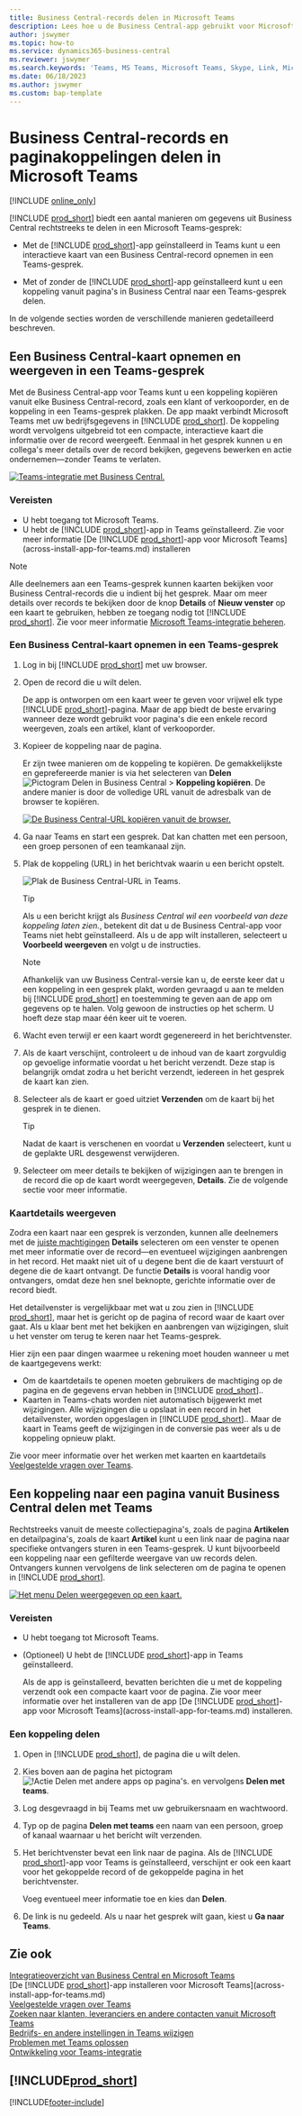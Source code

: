 ```yaml
---
title: Business Central-records delen in Microsoft Teams
description: Lees hoe u de Business Central-app gebruikt voor Microsoft Teams.
author: jswymer
ms.topic: how-to
ms.service: dynamics365-business-central
ms.reviewer: jswymer
ms.search.keywords: 'Teams, MS Teams, Microsoft Teams, Skype, Link, Microsoft 365, collaborate, collaboration, teamwork, share records'
ms.date: 06/18/2023
ms.author: jswymer
ms.custom: bap-template
---
```


# <a name="sharing-business-central-records-and-page-links-in-microsoft-teams"></a>Business Central-records en paginakoppelingen delen in Microsoft Teams

[!INCLUDE [online_only](includes/online_only.md)]

[!INCLUDE [prod_short](includes/prod_short.md)] biedt een aantal manieren om gegevens uit Business Central rechtstreeks te delen in een Microsoft Teams-gesprek:

<!-- 
## <a name="overview"></a>Overview
In this article, you'll learn how to use the app to share [!INCLUDE [prod_short](includes/prod_short.md)] records, like a customer, sales order, or invoice, with coworkers in a Teams conversation.
The [!INCLUDE [prod_short](includes/prod_short.md)] app lets you:
[!INCLUDE [prod_short](includes/prod_short.md)] offers an app that connects Microsoft Teams to your business data in [!INCLUDE [prod_short](includes/prod_short.md)], so you can quickly share details across team members and respond faster to inquiries. In this article, you'll learn how to use the app to share [!INCLUDE [prod_short](includes/prod_short.md)] records, like a customer, sales order, or invoice, with coworkers in a Teams conversation.

-->
- Met de [!INCLUDE [prod_short](includes/prod_short.md)]-app geïnstalleerd in Teams kunt u een interactieve kaart van een Business Central-record opnemen in een Teams-gesprek.

<!--   Copy a link from any Business Central record, like a customer or sales order, then paste the link into a Teams conversation. The app connects Microsoft Teams to your business data in [!INCLUDE [prod_short](includes/prod_short.md)]. It then expands the link into a compact, interactive card that displays information about the record. Once in the conversation, you and coworkers can view more details about the record, edit data, and take action&mdash;without leaving Teams.

  [![Teams integration with Business Central.](media/teams-intro-v3.png)](media/teams-intro-v3.png#lightbox)-->

- Met of zonder de [!INCLUDE [prod_short](includes/prod_short.md)]-app geïnstalleerd kunt u een koppeling vanuit pagina's in Business Central naar een Teams-gesprek delen.

  <!-- ![!The Share menu displayed on a card.](media/teams-share-link.png "The Share menu displayed on a card.")-->

In de volgende secties worden de verschillende manieren gedetailleerd beschreven.

## <a name="include-and-view-a-business-central-card-in-a-teams-conversation"></a>Een Business Central-kaart opnemen en weergeven in een Teams-gesprek

Met de Business Central-app voor Teams kunt u een koppeling kopiëren vanuit elke Business Central-record, zoals een klant of verkooporder, en de koppeling in een Teams-gesprek plakken. De app maakt verbindt Microsoft Teams met uw bedrijfsgegevens in [!INCLUDE [prod_short](includes/prod_short.md)]\. De koppeling wordt vervolgens uitgebreid tot een compacte, interactieve kaart die informatie over de record weergeeft. Eenmaal in het gesprek kunnen u en collega's meer details over de record bekijken, gegevens bewerken en actie ondernemen&mdash;zonder Teams te verlaten.

[![Teams-integratie met Business Central.](media/teams-intro-vBC20.png)](media/teams-intro-vBC20.png#lightbox)

### <a name="prerequisites"></a>Vereisten

- U hebt toegang tot Microsoft Teams.
- U hebt de [!INCLUDE [prod_short](includes/prod_short.md)]-app in Teams geïnstalleerd. Zie voor meer informatie [De [!INCLUDE [prod_short](includes/prod_short.md)]-app voor Microsoft Teams](across-install-app-for-teams.md) installeren

> [!NOTE]
> Alle deelnemers aan een Teams-gesprek kunnen kaarten bekijken voor Business Central-records die u indient bij het gesprek. Maar om meer details over records te bekijken door de knop **Details** of **Nieuw venster** op een kaart te gebruiken, hebben ze toegang nodig tot [!INCLUDE [prod_short](includes/prod_short.md)]. Zie voor meer informatie [Microsoft Teams-integratie beheren](admin-teams-integration.md#minimum-requirements-1).

### <a name="include-a-business-central-card-in-a-teams-conversation"></a>Een Business Central-kaart opnemen in een Teams-gesprek

1. Log in bij [!INCLUDE [prod_short](includes/prod_short.md)] met uw browser.
2. Open de record die u wilt delen.

    De app is ontworpen om een kaart weer te geven voor vrijwel elk type [!INCLUDE [prod_short](includes/prod_short.md)]-pagina. Maar de app biedt de beste ervaring wanneer deze wordt gebruikt voor pagina's die een enkele record weergeven, zoals een artikel, klant of verkooporder.
3. Kopieer de koppeling naar de pagina.

    Er zijn twee manieren om de koppeling te kopiëren. De gemakkelijkste en geprefereerde manier is via het selecteren van **Delen** ![Pictogram Delen in Business Central](media/share-icon.png) > **Koppeling kopiëren**. De andere manier is door de volledige URL vanuit de adresbalk van de browser te kopiëren.

    [![De Business Central-URL kopiëren vanuit de browser.](media/teams-copy-link.png)](media/teams-copy-link.png#lightbox)
4. Ga naar Teams en start een gesprek. Dat kan chatten met een persoon, een groep personen of een teamkanaal zijn.
5. Plak de koppeling (URL) in het berichtvak waarin u een bericht opstelt.

    ![Plak de Business Central-URL in Teams.](media/teams-paste-url-v2.png)

    > [!TIP]
    > Als u een bericht krijgt als *Business Central wil een voorbeeld van deze koppeling laten zien.*, betekent dit dat u de Business Central-app voor Teams niet hebt geïnstalleerd. Als u de app wilt installeren, selecteert u **Voorbeeld weergeven** en volgt u de instructies.

    > [!NOTE]
    > Afhankelijk van uw Business Central-versie kan u, de eerste keer dat u een koppeling in een gesprek plakt, worden gevraagd u aan te melden bij [!INCLUDE [prod_short](includes/prod_short.md)] en toestemming te geven aan de app om gegevens op te halen. Volg gewoon de instructies op het scherm. U hoeft deze stap maar één keer uit te voeren.
6. Wacht even terwijl er een kaart wordt gegenereerd in het berichtvenster.
7. Als de kaart verschijnt, controleert u de inhoud van de kaart zorgvuldig op gevoelige informatie voordat u het bericht verzendt. Deze stap is belangrijk omdat zodra u het bericht verzendt, iedereen in het gesprek de kaart kan zien.
8. Selecteer als de kaart er goed uitziet **Verzenden** om de kaart bij het gesprek in te dienen.

    > [!TIP]
    > Nadat de kaart is verschenen en voordat u **Verzenden** selecteert, kunt u de geplakte URL desgewenst verwijderen.
9. Selecteer om meer details te bekijken of wijzigingen aan te brengen in de record die op de kaart wordt weergegeven, **Details**. Zie de volgende sectie voor meer informatie.

### <a name="view-card-details"></a>Kaartdetails weergeven

Zodra een kaart naar een gesprek is verzonden, kunnen alle deelnemers met de [juiste machtigingen](admin-teams-integration.md#permissions) **Details** selecteren om een venster te openen met meer informatie over de record&mdash;en eventueel wijzigingen aanbrengen in het record. Het maakt niet uit of u degene bent die de kaart verstuurt of degene die de kaart ontvangt. De functie **Details** is vooral handig voor ontvangers, omdat deze hen snel beknopte, gerichte informatie over de record biedt.

Het detailvenster is vergelijkbaar met wat u zou zien in [!INCLUDE [prod_short](includes/prod_short.md)], maar het is gericht op de pagina of record waar de kaart over gaat. Als u klaar bent met het bekijken en aanbrengen van wijzigingen, sluit u het venster om terug te keren naar het Teams-gesprek.

Hier zijn een paar dingen waarmee u rekening moet houden wanneer u met de kaartgegevens werkt:

- Om de kaartdetails te openen moeten gebruikers de machtiging op de pagina en de gegevens ervan hebben in [!INCLUDE [prod_short](includes/prod_short.md)]\..
- Kaarten in Teams-chats worden niet automatisch bijgewerkt met wijzigingen. Alle wijzigingen die u opslaat in een record in het detailvenster, worden opgeslagen in [!INCLUDE [prod_short](includes/prod_short.md)]\.. Maar de kaart in Teams geeft de wijzigingen in de conversie pas weer als u de koppeling opnieuw plakt.

Zie voor meer informatie over het werken met kaarten en kaartdetails [Veelgestelde vragen over Teams](teams-faq.md).

## <a name="share-a-link-to-page-from-business-central-to-teams"></a><a name="share-link"></a>Een koppeling naar een pagina vanuit Business Central delen met Teams

Rechtstreeks vanuit de meeste collectiepagina's, zoals de pagina **Artikelen** en detailpagina's, zoals de kaart **Artikel** kunt u een link naar de pagina naar specifieke ontvangers sturen in een Teams-gesprek. U kunt bijvoorbeeld een koppeling naar een gefilterde weergave van uw records delen. Ontvangers kunnen vervolgens de link selecteren om de pagina te openen in [!INCLUDE [prod_short](includes/prod_short.md)]\.

[![Het menu Delen weergegeven op een kaart.](media/teams-share-link-v2.png "Het menu Delen weergegeven op een kaart.")](media/teams-share-link-v2.png#lightbox)

### <a name="prerequisites-1"></a>Vereisten

- U hebt toegang tot Microsoft Teams.
- (Optioneel) U hebt de [!INCLUDE [prod_short](includes/prod_short.md)]-app in Teams geïnstalleerd. 

  Als de app is geïnstalleerd, bevatten berichten die u met de koppeling verzendt ook een compacte kaart voor de pagina. Zie voor meer informatie over het installeren van de app [De [!INCLUDE [prod_short](includes/prod_short.md)]-app voor Microsoft Teams](across-install-app-for-teams.md) installeren.

### <a name="share-a-link"></a>Een koppeling delen

1. Open in [!INCLUDE [prod_short](includes/prod_short.md)]\, de pagina die u wilt delen.
2. Kies boven aan de pagina het pictogram ![!Actie Delen met andere apps op pagina's.](media/share-icon.png) en vervolgens **Delen met teams**.
3. Log desgevraagd in bij Teams met uw gebruikersnaam en wachtwoord.
4. Typ op de pagina **Delen met teams** een naam van een persoon, groep of kanaal waarnaar u het bericht wilt verzenden.
5. Het berichtvenster bevat een link naar de pagina. Als de [!INCLUDE [prod_short](includes/prod_short.md)]-app voor Teams is geïnstalleerd, verschijnt er ook een kaart voor het gekoppelde record of de gekoppelde pagina in het berichtvenster.

   Voeg eventueel meer informatie toe en kies dan **Delen**.
6. De link is nu gedeeld. Als u naar het gesprek wilt gaan, kiest u **Ga naar Teams**.

## <a name="see-also"></a>Zie ook

[Integratieoverzicht van Business Central en Microsoft Teams](across-teams-overview.md)  
[De [!INCLUDE [prod_short](includes/prod_short.md)]-app installeren voor Microsoft Teams](across-install-app-for-teams.md)  
[Veelgestelde vragen over Teams](teams-faq.md)  
[Zoeken naar klanten, leveranciers en andere contacten vanuit Microsoft Teams](across-search-contacts-teams.md)  
[Bedrijfs- en andere instellingen in Teams wijzigen](across-teams-settings.md)  
[Problemen met Teams oplossen](admin-teams-troubleshooting.md)  
[Ontwikkeling voor Teams-integratie](/dynamics365/business-central/dev-itpro/developer/devenv-develop-for-teams)  

## [!INCLUDE[prod_short](includes/free_trial_md.md)]  

[!INCLUDE[footer-include](includes/footer-banner.md)]
